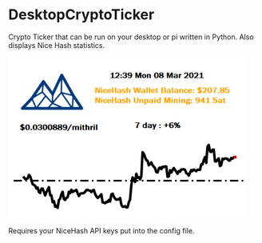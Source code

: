 # DesktopCryptoTicker
Crypto Ticker that can be run on your desktop or pi written in Python. Also displays Nice Hash statistics.


![Action Shot](/images/Examples/Sample.png)

Requires your NiceHash API keys put into the config file.
